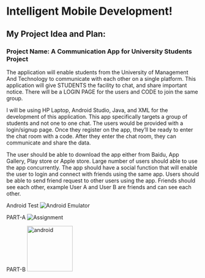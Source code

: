 # Intelligent Mobile Development!

## My Project Idea and Plan:
### Project Name: A Communication App for University Students Project
The application will enable students from the University of Management And Technology to communicate with each other on a single platform. This application will give STUDENTS the facility to chat, and share important notice. There will be a LOGIN PAGE for the users and CODE to join the same group.

I will be using HP Laptop, Android Studio, Java, and XML for the development of this application. This app specifically targets a group of students and not one to one chat. The users would be provided with a login/signup page. Once they register on the app, they’ll be ready to enter the chat room with a code. After they enter the chat room, they can communicate and share the data.

The user should be able to download the app either from Baidu, App Gallery, Play store or Apple store. Large number of users should able to use the app concurrently. The app should have a social function that will enable the user to login and connect with friends using the same app. Users should be able to send friend request to other users using the app. Friends should see each other, example User A and User B are friends and can see each other.

 Android Test
![Android Emulator](https://user-images.githubusercontent.com/71313907/94102981-fc85ca80-fe65-11ea-978c-f5488070c840.jpg)

 PART-A
![Assignment](https://user-images.githubusercontent.com/71313907/94970774-f82d7180-0537-11eb-9a05-783cb0c085ce.jpg)

 PART-B
<img width="119" alt="android" src="https://user-images.githubusercontent.com/71313907/95098582-7751be00-0761-11eb-8f29-9175c5b63820.png">

